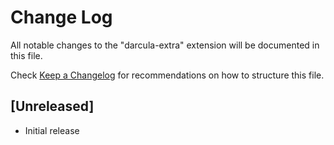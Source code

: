 # Change Log

All notable changes to the "darcula-extra" extension will be documented in this file.

Check [Keep a Changelog](http://keepachangelog.com/) for recommendations on how to structure this file.

## [Unreleased]

- Initial release
